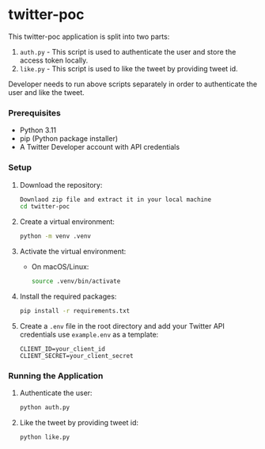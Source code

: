 # twitter-poc
This twitter-poc application is split into two parts:

1. `auth.py` - This script is used to authenticate the user and store the access token locally.
2. `like.py` - This script is used to like the tweet by providing tweet id.

Developer needs to run above scripts separately in order to authenticate the user and like the tweet.

### Prerequisites

- Python 3.11
- pip (Python package installer)
- A Twitter Developer account with API credentials

### Setup

1. Download the repository:
    ```sh
    Downlaod zip file and extract it in your local machine
    cd twitter-poc
    ```

2. Create a virtual environment:
    ```sh
    python -m venv .venv
    ```

3. Activate the virtual environment:

    - On macOS/Linux:
        ```sh
        source .venv/bin/activate
        ```

4. Install the required packages:
    ```sh
    pip install -r requirements.txt
    ```

5. Create a `.env` file in the root directory and add your Twitter API credentials use `example.env` as a template:
    ```env
    CLIENT_ID=your_client_id
    CLIENT_SECRET=your_client_secret
    ```

### Running the Application

1. Authenticate the user:
    ```sh
    python auth.py
    ```
2. Like the tweet by providing tweet id:
    ```sh
    python like.py
   ```

